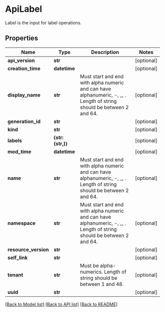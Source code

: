 # ApiLabel

Label is the input for label operations.
## Properties
Name | Type | Description | Notes
------------ | ------------- | ------------- | -------------
**api_version** | **str** |  | [optional] 
**creation_time** | **datetime** |  | [optional] 
**display_name** | **str** | Must start and end with alpha numeric and can have alphanumeric, -, _, . Length of string should be between 2 and 64. | [optional] 
**generation_id** | **str** |  | [optional] 
**kind** | **str** |  | [optional] 
**labels** | **{str: (str,)}** |  | [optional] 
**mod_time** | **datetime** |  | [optional] 
**name** | **str** | Must start and end with alpha numeric and can have alphanumeric, -, _, . Length of string should be between 2 and 64. | [optional] 
**namespace** | **str** | Must start and end with alpha numeric and can have alphanumeric, -, _, . Length of string should be between 2 and 64. | [optional] 
**resource_version** | **str** |  | [optional] 
**self_link** | **str** |  | [optional] 
**tenant** | **str** | Must be alpha-numerics. Length of string should be between 1 and 48. | [optional] 
**uuid** | **str** |  | [optional] 

[[Back to Model list]](../README.md#documentation-for-models) [[Back to API list]](../README.md#documentation-for-api-endpoints) [[Back to README]](../README.md)


